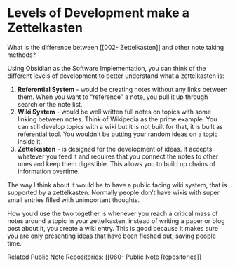 # Levels of Development make a Zettelkasten
What is the difference between [[002- Zettelkasten]] and other note taking methods?

Using Obsidian as the Software Implementation, you can think of the different levels of development to better understand what a zettelkasten is:

1. **Referential System** - would be creating notes without any links between them. When you want to “reference” a note, you pull it up through search or the note list.
2. **Wiki System** - would be well written full notes on topics with some linking between notes. Think of Wikipedia as the prime example. You can still develop topics with a wiki but it is not built for that, it is built as referential tool. You wouldn’t be putting your random ideas on a topic inside it.
3. **Zettelkasten** - is designed for the development of ideas. It accepts whatever you feed it and requires that you connect the notes to other ones and keep them digestible. This allows you to build up chains of information overtime.

The way I think about it would be to have a public facing wiki system, that is supported by a zettelkasten. Normally people don’t have wikis with super small entries filled with unimportant thoughts.

How you’d use the two together is whenever you reach a critical mass of notes around a topic in your zettelkasten, instead of writing a paper or blog post about it, you create a wiki entry. This is good because it makes sure you are only presenting ideas that have been fleshed out, saving people time.

Related Public Note Repositories: [[060- Public Note Repositories]]